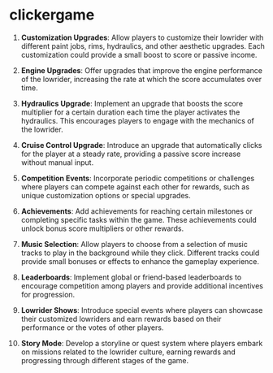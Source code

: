 # clickergame

1. **Customization Upgrades**: Allow players to customize their lowrider with different paint jobs, rims, hydraulics, and other aesthetic upgrades. Each customization could provide a small boost to score or passive income.

2. **Engine Upgrades**: Offer upgrades that improve the engine performance of the lowrider, increasing the rate at which the score accumulates over time.

3. **Hydraulics Upgrade**: Implement an upgrade that boosts the score multiplier for a certain duration each time the player activates the hydraulics. This encourages players to engage with the mechanics of the lowrider.

4. **Cruise Control Upgrade**: Introduce an upgrade that automatically clicks for the player at a steady rate, providing a passive score increase without manual input.

5. **Competition Events**: Incorporate periodic competitions or challenges where players can compete against each other for rewards, such as unique customization options or special upgrades.

6. **Achievements**: Add achievements for reaching certain milestones or completing specific tasks within the game. These achievements could unlock bonus score multipliers or other rewards.

7. **Music Selection**: Allow players to choose from a selection of music tracks to play in the background while they click. Different tracks could provide small bonuses or effects to enhance the gameplay experience.

8. **Leaderboards**: Implement global or friend-based leaderboards to encourage competition among players and provide additional incentives for progression.

9. **Lowrider Shows**: Introduce special events where players can showcase their customized lowriders and earn rewards based on their performance or the votes of other players.

10. **Story Mode**: Develop a storyline or quest system where players embark on missions related to the lowrider culture, earning rewards and progressing through different stages of the game.
